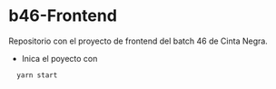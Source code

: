 # b46-Frontend

Repositorio con el proyecto de frontend del batch 46 de Cinta Negra.

- Inica el poyecto con
```
  yarn start
```
